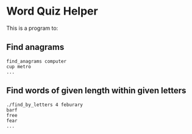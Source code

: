 # Word Quiz Helper

This is a program to:

## Find anagrams

```
find_anagrams computer
cup metro
...
```

## Find words of given length within given letters

```
./find_by_letters 4 feburary
barf
free
fear
...
```
